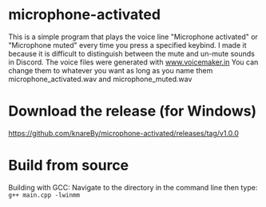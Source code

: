 # microphone-activated
This is a simple program that plays the voice line "Microphone activated" or "Microphone muted" every time you press a specified keybind.
I made it because it is difficult to distinguish between the mute and un-mute sounds in Discord.
The voice files were generated with www.voicemaker.in
You can change them to whatever you want as long as you name them microphone_activated.wav and microphone_muted.wav

# Download the release (for Windows)
https://github.com/knareBy/microphone-activated/releases/tag/v1.0.0

# Build from source
Building with GCC:
Navigate to the directory in the command line then type:
<code>g++ main.cpp -lwinmm</code>
